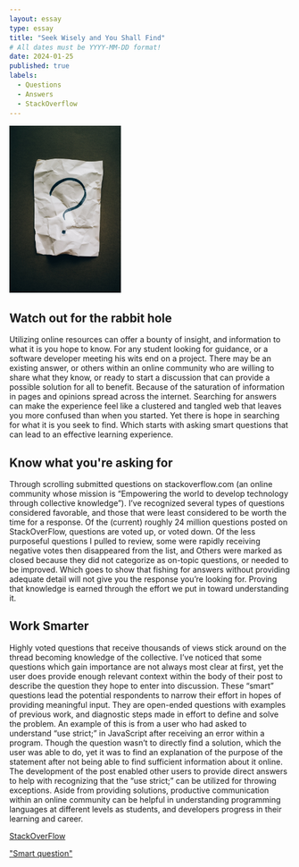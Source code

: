 ```yaml
---
layout: essay
type: essay
title: "Seek Wisely and You Shall Find"
# All dates must be YYYY-MM-DD format!
date: 2024-01-25
published: true
labels:
  - Questions
  - Answers
  - StackOverflow
---
```


<div class="text-center p-4">
  <img width="200px" 
       src="../img/question.jpg" 
       class="img-thumbnail" >
</div>

## Watch out for the rabbit hole

Utilizing online resources can offer a bounty of insight, and information to what it is you hope to know. For any
student looking for guidance, or a software developer meeting his wits end on a project. There may be an
existing answer, or others within an online community who are willing to share what they know, or ready to start
a discussion that can provide a possible solution for all to benefit. Because of the saturation of information
in pages and opinions spread across the internet. Searching for answers can make the experience feel like a
clustered and tangled web that leaves you more confused than when you started. Yet there is hope in searching
for what it is you seek to find. Which starts with asking smart questions that can lead to an effective learning
experience.

## Know what you're asking for

Through scrolling submitted questions on stackoverflow.com (an online community whose mission is “Empowering the
world to develop technology through collective knowledge”). I’ve recognized several types of questions
considered favorable, and those that were least considered to be worth the time for a response. Of the (current)
roughly 24 million questions posted on StackOverFlow, questions are voted up, or voted down. Of the less purposeful
questions I pulled to review, some were rapidly receiving negative votes then disappeared from the list, and
Others were marked as closed because they did not categorize as on-topic questions, or needed to be improved.
Which goes to show that fishing for answers without providing adequate detail will not give you the response
you’re looking for. Proving that knowledge is earned through the effort we put in toward understanding it. 

## Work Smarter

Highly voted questions that receive thousands of views stick around on the thread becoming knowledge of the
collective. I’ve noticed that some questions which gain importance are not always most clear at first, yet the
user does provide enough relevant context within the body of their post to describe the question they hope to
enter into discussion. These “smart” questions lead the potential respondents to narrow their effort in hopes of
providing meaningful input. They are open-ended questions with examples of previous work, and diagnostic steps
made in effort to define and solve the problem. An example of this is from a user who had asked to understand
“use strict;” in JavaScript after receiving an error within a program. Though the question wasn’t to directly
find a solution, which the user was able to do, yet it was to find an explanation of the purpose of the
statement after not being able to find sufficient information about it online. The development of the post
enabled other users to provide direct answers to help with recognizing that the “use strict;” can be utilized
for throwing exceptions. Aside from providing solutions, productive communication within an online community can
be helpful in understanding programming languages at different levels as students, and developers progress in
their learning and career.

[StackOverFlow](https://stackoverflow.com/)

["Smart question"](https://stackoverflow.com/questions/1335851/what-does-use-strict-do-in-javascript-and-what-is-the-reasoning-behind-it)
